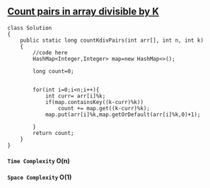 ## [Count pairs in array divisible by K](https://www.geeksforgeeks.org/problems/count-pairs-in-array-divisible-by-k/1)

```
class Solution
{
    public static long countKdivPairs(int arr[], int n, int k)
    {
        //code here
        HashMap<Integer,Integer> map=new HashMap<>();
        
        long count=0;
        
        
        for(int i=0;i<n;i++){
            int curr= arr[i]%k;
            if(map.containsKey((k-curr)%k))
                count += map.get((k-curr)%k);
            map.put(arr[i]%k,map.getOrDefault(arr[i]%k,0)+1);
            
        }
        return count;
    }
}
```


#### `Time Complexity`  O(n)
#### `Space Complexity` O(1)